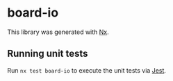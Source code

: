 # board-io

This library was generated with [Nx](https://nx.dev).

## Running unit tests

Run `nx test board-io` to execute the unit tests via [Jest](https://jestjs.io).
